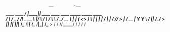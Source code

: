                        __         .__                                             
  ____   ____  _______/  |________|__| ____    ____   ____ _____    _____   ____  
 /    \ /  _ \/  ___/\   __\_  __ \  |/    \  / ___\ /    \\__  \  /     \_/ __ \ 
|   |  (  <_> )___ \  |  |  |  | \/  |   |  \/ /_/  >   |  \/ __ \|  Y Y  \  ___/ 
|___|  /\____/____  > |__|  |__|  |__|___|  /\___  /|___|  (____  /__|_|  /\___  >
     \/           \/                      \//_____/      \/     \/      \/     \/ 
